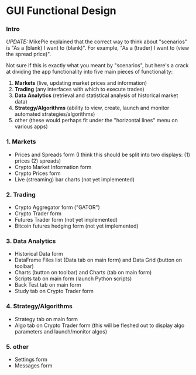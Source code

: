 GUI Functional Design
=====================

### Intro

*UPDATE:* MikePie explained that the correct way to think about "scenarios" is "As a (blank) I want to (blank)". For example, "As a (trader) I want to (view the spread price)".

Not sure if this is exactly what you meant by "scenarios", but here's a crack at dividing the app functionality into five main pieces of functionality:

1. **Markets** (live, updating market prices and information)
2. **Trading** (any interfaces with which to execute trades)
3. **Data Analytics** (retrieval and statistical analysis of historical market data)
4. **Strategy/Algorithms** (ability to view, create, launch and monitor automated strategies/algorithms)
5. other (these would perhaps fit under the "horizontal lines" menu on various apps)



### 1. Markets
- Prices and Spreads form (I think this should be split into two displays: (1) prices (2) spreads)
- Crypto Market Information form
- Crypto Prices form
- Live (streaming) bar charts (not yet implemented)


### 2. Trading
- Crypto Aggregator form ("GATOR")
- Crypto Trader form
- Futures Trader form (not yet implemented)
- Bitcoin futures hedging form (not yet implemented)


### 3. Data Analytics
- Historical Data form
- DataFrame Files list (Data tab on main form) and Data Grid (button on toolbar)
- Charts (button on toolbar) and Charts (tab on main form)
- Scripts tab on main form (launch Python scripts)
- Back Test tab on main form
- Study tab on Crypto Trader form


### 4. Strategy/Algorithms
- Strategy tab on main form
- Algo tab on Crypto Trader form (this will be fleshed out to display algo parameters and launch/monitor algos)


### 5. other
- Settings form
- Messages form

